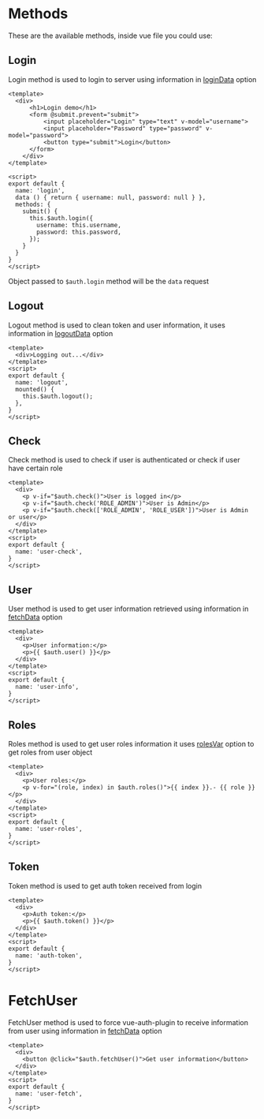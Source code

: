 # Methods

These are the available methods, inside vue file you could use:

## Login
Login method is used to login to server using information in [loginData](./#logindata) option

```vue
<template>
  <div>
      <h1>Login demo</h1>
      <form @submit.prevent="submit">
          <input placeholder="Login" type="text" v-model="username">
          <input placeholder="Password" type="password" v-model="password">
          <button type="submit">Login</button>
      </form>
    </div>
</template>

<script>
export default {
  name: 'login',
  data () { return { username: null, password: null } },
  methods: {
    submit() {
      this.$auth.login({
        username: this.username,
        password: this.password,
      });
    }
  }
}
</script>
```

Object passed to `$auth.login` method will be the `data` request

## Logout
Logout method is used to clean token and user information, it uses information in [logoutData](./#logoutdata) option

```vue
<template>
  <div>Logging out...</div>
</template>
<script>
export default {
  name: 'logout',
  mounted() {
    this.$auth.logout();
  },
}
</script>
```

## Check
Check method is used to check if user is authenticated or check if user have certain role

```vue
<template>
  <div>
    <p v-if="$auth.check()">User is logged in</p>
    <p v-if="$auth.check('ROLE_ADMIN')">User is Admin</p>
    <p v-if="$auth.check(['ROLE_ADMIN', 'ROLE_USER'])">User is Admin or user</p>
  </div>
</template>
<script>
export default {
  name: 'user-check',
}
</script>
```

## User
User method is used to get user information retrieved using information in [fetchData](./#fetchdata) option

```vue
<template>
  <div>
    <p>User information:</p>
    <p>{{ $auth.user() }}</p>
  </div>
</template>
<script>
export default {
  name: 'user-info',
}
</script>
```

## Roles
Roles method is used to get user roles information it uses [rolesVar](./#rolesvar) option to get roles from user object

```vue
<template>
  <div>
    <p>User roles:</p>
    <p v-for="(role, index) in $auth.roles()">{{ index }}.- {{ role }}</p>
  </div>
</template>
<script>
export default {
  name: 'user-roles',
}
</script>
```

## Token
Token method is used to get auth token received from login

```vue
<template>
  <div>
    <p>Auth token:</p>
    <p>{{ $auth.token() }}</p>
  </div>
</template>
<script>
export default {
  name: 'auth-token',
}
</script>
```

# FetchUser
FetchUser method is used to force vue-auth-plugin to receive information from user using information in [fetchData](./#fetchdata) option

```vue
<template>
  <div>
    <button @click="$auth.fetchUser()">Get user information</button>
  </div>
</template>
<script>
export default {
  name: 'user-fetch',
}
</script>
```
